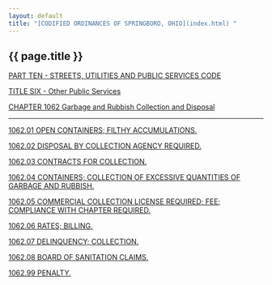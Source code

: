 ```yaml
---
layout: default 
title: "[CODIFIED ORDINANCES OF SPRINGBORO, OHIO](index.html) "
---
```


{{ page.title }}
----------------

[PART TEN - STREETS, UTILITIES AND PUBLIC SERVICES CODE](407fa412.html)

[TITLE SIX - Other Public Services](45a2a412.html)

[CHAPTER 1062 Garbage and Rubbish Collection and
Disposal](45cba412.html)

---

[1062.01 OPEN CONTAINERS; FILTHY ACCUMULATIONS.](45e2a412.html)

[1062.02 DISPOSAL BY COLLECTION AGENCY REQUIRED.](45e5a412.html)

[1062.03 CONTRACTS FOR COLLECTION.](45eda412.html)

[1062.04 CONTAINERS; COLLECTION OF EXCESSIVE QUANTITIES OF GARBAGE AND
RUBBISH.](45f1a412.html)

[1062.05 COMMERCIAL COLLECTION LICENSE REQUIRED; FEE; COMPLIANCE WITH
CHAPTER REQUIRED.](45f5a412.html)

[1062.06 RATES; BILLING.](45f9a412.html)

[1062.07 DELINQUENCY; COLLECTION.](4601a412.html)

[1062.08 BOARD OF SANITATION CLAIMS.](4605a412.html)

[1062.99 PENALTY.](460ca412.html)
